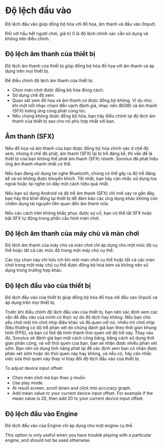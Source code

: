 # Độ lệch đầu vào

Độ lệch đầu vào giúp đồng bộ hóa với đồ họa, âm thanh và đầu vào (Input).

Đối với hầu hết người chơi, giá trị 0 là độ lệch chính xác cần sử dụng và không nên điều chỉnh.

## Độ lệch âm thanh của thiết bị

Độ lệch âm thanh của thiết bị giúp đồng bộ hóa đồ họa với âm thanh và áp dụng trên mọi thiết bị.

Để điều chỉnh độ lệch âm thanh của thiết bị:

- Chọn màn chơi được đồng bộ hóa đúng cách.
- Sử dụng chế độ xem.
- Quan sát xem đồ họa và âm thanh có được đồng bộ không. Ví dụ như, khi một nốt nhạc chạm đến vạch đánh giá, nhạc nền (BGM) và âm thanh (SFX) tương ứng cũng phát cùng lúc.
- Nếu chúng không được đồng bộ hóa, bạn hãy điều chỉnh lại độ lệch âm thanh của thiết bị sao cho nó phù hợp nhất với bạn.

## Âm thanh (SFX)

Nếu đồ họa và âm thanh của bạn được đồng bộ hóa chính xác ở chế độ xem, nhưng ở chế độ phát, âm thanh (SFX) lại bị trễ đáng kể, thì vấn đề là thiết bị của bạn không thể phát âm thanh (SFX) nhanh. Sonolus đã phát hiệu ứng âm thanh nhanh nhất có thể.

Nếu bạn đang sử dụng tai nghe Bluetooth, chúng có thể gây ra độ trễ đáng kể và nó không được khuyến khích. Tốt nhất, bạn hãy cân nhắc sử dụng loa ngoài hoặc tai nghe có dây một cách hiệu quả nhất.

Nếu bạn sử dụng Android và độ trễ âm thanh (SFX) chỉ mới xảy ra gần đây, bạn hãy thử khởi động lại thiết bị để đảm bảo các ứng dụng khác không còn chiếm dụng tài nguyên liên quan đến âm thanh nữa.

Nếu các cách trên không khắc phục được sự cố, bạn có thể tắt SFX hoặc bật SFX tự động trong phần cấu hình màn chơi.

## Độ lệch âm thanh của máy chủ và màn chơi

Độ lệch âm thanh của máy chủ và màn chơi chỉ áp dụng cho một mức độ cụ thể hoặc tất cả các mức độ trong một máy chủ cụ thể.

Các tùy chọn này chỉ hữu ích khi một màn chơi cụ thể hoặc tất cả các màn chơi trong một máy chủ cụ thể được đồng bộ hóa kém và không nên sử dụng trong trường hợp khác.

## Độ lệch đầu vào của thiết bị

Độ lệch đầu vào của thiết bị giúp đồng bộ hóa đồ họa với đầu vào (Input) và áp dụng trên mọi thiết bị.

Trước khi điều chỉnh độ lệch đầu vào của thiết bị, bạn nên xác định xem các vấn đề đầu vào của mình có thực sự do độ lệch hay không. Nếu bạn chủ yếu chơi một trò chơi nhịp điệu khác và đã quen với nó, nhiều trò chơi nhịp điệu thường có độ trễ phán xét do chúng đánh giá bạn theo thời gian khung hình (FPS), và bạn có thể đã hình thành thói quen với độ trễ này. Thay vào đó, Sonolus sẽ đánh giá bạn một cách công bằng, bằng cách sử dụng thời gian phần cứng, và với thói quen của bạn, bạn sẽ nhận được nhiều phán xét sớm. Bạn nên sử dụng tính năng phát lại để xác định xem bạn có nhận được phán xét sớm hoặc do thói quen này hay không, và nếu có, hãy cân nhắc việc sửa thói quen này thay vì thay đổi độ lệch đầu vào của thiết bị.

To adjust device input offset:

- Chọn màn chơi mà bạn theo ý muốn.
- Use play mode.
- At result screen, scroll down and click into accuracy graph.
- Add mean value to your current device input offset. For example if the mean value is 20, then add 20 to your current device input offset.

## Độ lệch đầu vào Engine

Độ lệch đầu vào của Engine chỉ áp dụng cho một engine cụ thể.

This option is only useful when you have trouble playing with a particular engine, and should not be used otherwise.
